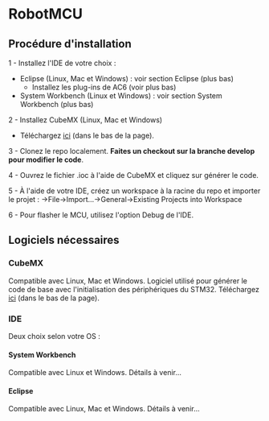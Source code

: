 # RobotMCU

## Procédure d'installation

1 - Installez l'IDE de votre choix :
  - Eclipse (Linux, Mac et Windows) : voir section Eclipse (plus bas)
    - Installez les plug-ins de AC6 (voir plus bas)
  - System Workbench (Linux et Windows) : voir section System Workbench (plus bas)
  
2 - Installez CubeMX (Linux, Mac et Windows)
  - Téléchargez [ici](http://www.st.com/content/st_com/en/products/development-tools/software-development-tools/stm32-software-development-tools/stm32-configurators-and-code-generators/stm32cubemx.html?sc=stm32cubemx) (dans le bas de la page).

3 - Clonez le repo localement. **Faites un checkout sur la branche develop pour modifier le code**.

4 - Ouvrez le fichier .ioc à l'aide de CubeMX et cliquez sur générer le code.

5 - À l'aide de votre IDE, créez un workspace à la racine du repo et importer le projet :
  ->File->Import...->General->Existing Projects into Workspace
  
6 - Pour flasher le MCU, utilisez l'option Debug de l'IDE.

## Logiciels nécessaires
### CubeMX
Compatible avec Linux, Mac et Windows. Logiciel utilisé pour générer le code de base avec l'initialisation des périphériques du STM32. Téléchargez [ici](http://www.st.com/content/st_com/en/products/development-tools/software-development-tools/stm32-software-development-tools/stm32-configurators-and-code-generators/stm32cubemx.html?sc=stm32cubemx) (dans le bas de la page).

### IDE
Deux choix selon votre OS :

#### System Workbench
Compatible avec Linux et Windows.
Détails à venir...

#### Eclipse
Compatible avec Linux, Mac et Windows.
Détails à venir...
